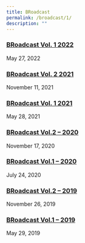 ```yaml
---
title: BRoadcast
permalink: /broadcast/1/
description: ""
---
```



<h3><a title="BRoadcast Vol. 1 2022" href="/2022/05/27/broadcast-vol-1-2022/" rel="bookmark">BRoadcast Vol. 1 2022</a></h3>
<div>May 27, 2022</div>
<h3><a title="BRoadcast Vol. 2 2021" href="/2021/11/11/broadcast-vol-2-2021/" rel="bookmark">BRoadcast Vol. 2 2021</a></h3>
<div>November 11, 2021</div>
<h3><a title="BRoadcast Vol. 1 2021" href="/2021/05/28/broadcast-vol-1-2021/" rel="bookmark">BRoadcast Vol. 1 2021</a></h3>
<div>May 28, 2021</div>
<h3><a title="BRoadcast Vol.2 &ndash; 2020" href="/2020/11/17/broadcast-vol-2-2020/" rel="bookmark">BRoadcast Vol.2 &ndash; 2020</a></h3>
<div>November 17, 2020</div>
<h3><a title="BRoadcast Vol.1 &ndash; 2020" href="/2020/07/24/broadcast-vol-1-2020/" rel="bookmark">BRoadcast Vol.1 &ndash; 2020</a></h3>
<div>July 24, 2020</div>
<h3><a title="BRoadcast Vol.2 &ndash; 2019" href="/2019/11/26/broadcast-vol-2-2019/" rel="bookmark">BRoadcast Vol.2 &ndash; 2019</a></h3>
<div>November 26, 2019</div>
<h3><a title="BRoadcast Vol.1 &ndash; 2019" href="/2019/05/29/broadcast-vol-1-2019/" rel="bookmark">BRoadcast Vol.1 &ndash; 2019</a></h3>
<div>May 29, 2019</div>